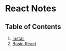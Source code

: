 # React Notes

## Table of Contents

1. [Install](/client/react/install)
1. [Basic React](/client/react/basic)